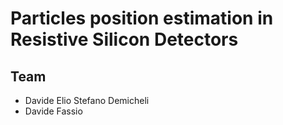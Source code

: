 # Particles position estimation in Resistive Silicon Detectors


## Team
- Davide Elio Stefano Demicheli
- Davide Fassio
